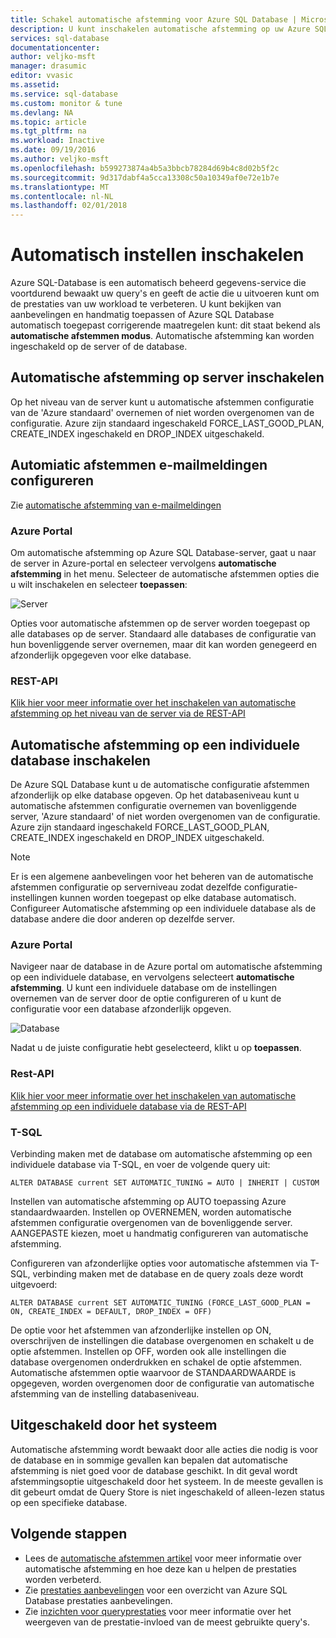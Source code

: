 ```yaml
---
title: Schakel automatische afstemming voor Azure SQL Database | Microsoft Docs
description: U kunt inschakelen automatische afstemming op uw Azure SQL Database eenvoudig.
services: sql-database
documentationcenter: 
author: veljko-msft
manager: drasumic
editor: vvasic
ms.assetid: 
ms.service: sql-database
ms.custom: monitor & tune
ms.devlang: NA
ms.topic: article
ms.tgt_pltfrm: na
ms.workload: Inactive
ms.date: 09/19/2016
ms.author: veljko-msft
ms.openlocfilehash: b599273874a4b5a3bbcb78284d69b4c8d02b5f2c
ms.sourcegitcommit: 9d317dabf4a5cca13308c50a10349af0e72e1b7e
ms.translationtype: MT
ms.contentlocale: nl-NL
ms.lasthandoff: 02/01/2018
---
```

# <a name="enable-automatic-tuning"></a>Automatisch instellen inschakelen

Azure SQL-Database is een automatisch beheerd gegevens-service die voortdurend bewaakt uw query's en geeft de actie die u uitvoeren kunt om de prestaties van uw workload te verbeteren. U kunt bekijken van aanbevelingen en handmatig toepassen of Azure SQL Database automatisch toegepast corrigerende maatregelen kunt: dit staat bekend als **automatische afstemmen modus**. Automatische afstemming kan worden ingeschakeld op de server of de database.

## <a name="enable-automatic-tuning-on-server"></a>Automatische afstemming op server inschakelen
Op het niveau van de server kunt u automatische afstemmen configuratie van de 'Azure standaard' overnemen of niet worden overgenomen van de configuratie. Azure zijn standaard ingeschakeld FORCE_LAST_GOOD_PLAN, CREATE_INDEX ingeschakeld en DROP_INDEX uitgeschakeld.

## <a name="configure-automiatic-tuning-e-mail-notifications"></a>Automiatic afstemmen e-mailmeldingen configureren

Zie [automatische afstemming van e-mailmeldingen](sql-database-automatic-tuning-email-notifications.md)

### <a name="azure-portal"></a>Azure Portal
Om automatische afstemming op Azure SQL Database-server, gaat u naar de server in Azure-portal en selecteer vervolgens **automatische afstemming** in het menu. Selecteer de automatische afstemmen opties die u wilt inschakelen en selecteer **toepassen**:

![Server](./media/sql-database-automatic-tuning-enable/server.png)

Opties voor automatische afstemmen op de server worden toegepast op alle databases op de server. Standaard alle databases de configuratie van hun bovenliggende server overnemen, maar dit kan worden genegeerd en afzonderlijk opgegeven voor elke database.

### <a name="rest-api"></a>REST-API
[Klik hier voor meer informatie over het inschakelen van automatische afstemming op het niveau van de server via de REST-API](https://docs.microsoft.com/rest/api/sql/serverautomatictuning)

## <a name="enable-automatic-tuning-on-an-individual-database"></a>Automatische afstemming op een individuele database inschakelen

De Azure SQL Database kunt u de automatische configuratie afstemmen afzonderlijk op elke database opgeven. Op het databaseniveau kunt u automatische afstemmen configuratie overnemen van bovenliggende server, 'Azure standaard' of niet worden overgenomen van de configuratie. Azure zijn standaard ingeschakeld FORCE_LAST_GOOD_PLAN, CREATE_INDEX ingeschakeld en DROP_INDEX uitgeschakeld.

> [!NOTE]
> Er is een algemene aanbevelingen voor het beheren van de automatische afstemmen configuratie op serverniveau zodat dezelfde configuratie-instellingen kunnen worden toegepast op elke database automatisch. Configureer Automatische afstemming op een individuele database als de database andere die door anderen op dezelfde server.
>

### <a name="azure-portal"></a>Azure Portal

Navigeer naar de database in de Azure portal om automatische afstemming op een individuele database, en vervolgens selecteert **automatische afstemming**. U kunt een individuele database om de instellingen overnemen van de server door de optie configureren of u kunt de configuratie voor een database afzonderlijk opgeven.

![Database](./media/sql-database-automatic-tuning-enable/database.png)

Nadat u de juiste configuratie hebt geselecteerd, klikt u op **toepassen**.

### <a name="rest-api"></a>Rest-API
[Klik hier voor meer informatie over het inschakelen van automatische afstemming op een individuele database via de REST-API](https://docs.microsoft.com/rest/api/sql/databaseautomatictuning)

### <a name="t-sql"></a>T-SQL

Verbinding maken met de database om automatische afstemming op een individuele database via T-SQL, en voer de volgende query uit:

   ```T-SQL
   ALTER DATABASE current SET AUTOMATIC_TUNING = AUTO | INHERIT | CUSTOM
   ```
   
Instellen van automatische afstemming op AUTO toepassing Azure standaardwaarden. Instellen op OVERNEMEN, worden automatische afstemmen configuratie overgenomen van de bovenliggende server. AANGEPASTE kiezen, moet u handmatig configureren van automatische afstemming.

Configureren van afzonderlijke opties voor automatische afstemmen via T-SQL, verbinding maken met de database en de query zoals deze wordt uitgevoerd:

   ```T-SQL
   ALTER DATABASE current SET AUTOMATIC_TUNING (FORCE_LAST_GOOD_PLAN = ON, CREATE_INDEX = DEFAULT, DROP_INDEX = OFF)
   ```
   
De optie voor het afstemmen van afzonderlijke instellen op ON, overschrijven de instellingen die database overgenomen en schakelt u de optie afstemmen. Instellen op OFF, worden ook alle instellingen die database overgenomen onderdrukken en schakel de optie afstemmen. Automatische afstemmen optie waarvoor de STANDAARDWAARDE is opgegeven, worden overgenomen door de configuratie van automatische afstemming van de instelling databaseniveau.  

## <a name="disabled-by-the-system"></a>Uitgeschakeld door het systeem
Automatische afstemming wordt bewaakt door alle acties die nodig is voor de database en in sommige gevallen kan bepalen dat automatische afstemming is niet goed voor de database geschikt. In dit geval wordt afstemmingsoptie uitgeschakeld door het systeem. In de meeste gevallen is dit gebeurt omdat de Query Store is niet ingeschakeld of alleen-lezen status op een specifieke database.

## <a name="next-steps"></a>Volgende stappen
* Lees de [automatische afstemmen artikel](sql-database-automatic-tuning.md) voor meer informatie over automatische afstemming en hoe deze kan u helpen de prestaties worden verbeterd.
* Zie [prestaties aanbevelingen](sql-database-advisor.md) voor een overzicht van Azure SQL Database prestaties aanbevelingen.
* Zie [inzichten voor queryprestaties](sql-database-query-performance.md) voor meer informatie over het weergeven van de prestatie-invloed van de meest gebruikte query's.
